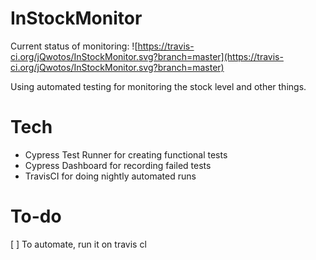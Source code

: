# InStockMonitor
Current status of monitoring: ![https://travis-ci.org/jQwotos/InStockMonitor.svg?branch=master](https://travis-ci.org/jQwotos/InStockMonitor.svg?branch=master)

Using automated testing for monitoring the stock level and other things.

# Tech
- Cypress Test Runner for creating functional tests
- Cypress Dashboard for recording failed tests
- TravisCI for doing nightly automated runs

# To-do
[ ] To automate, run it on travis cl